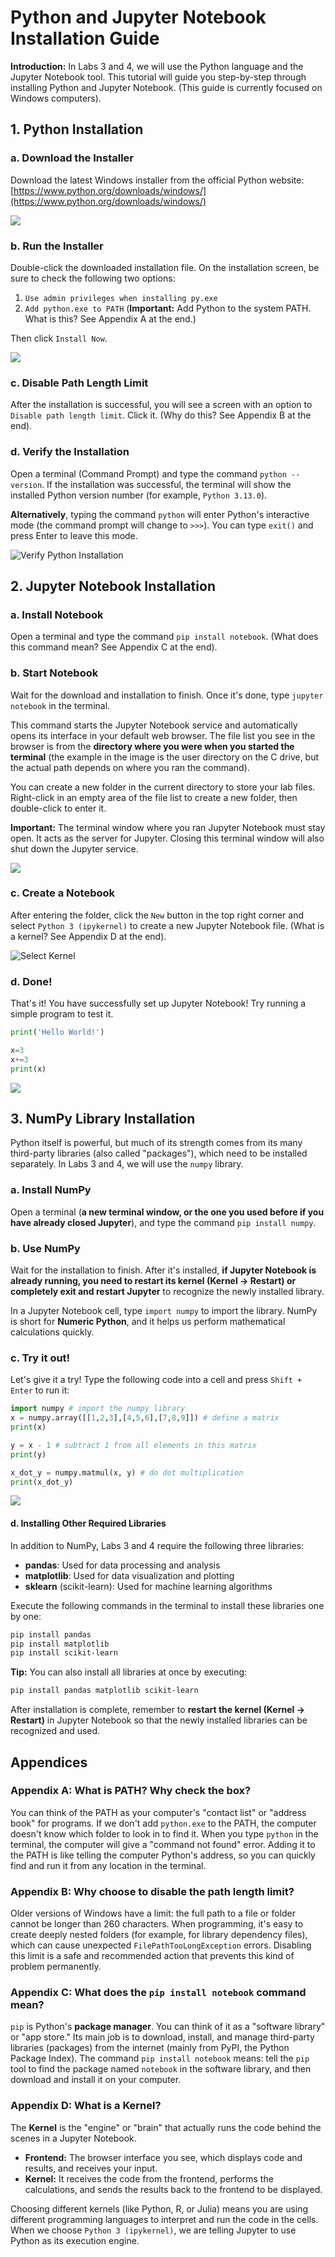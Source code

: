 # Python and Jupyter Notebook Installation Guide

**Introduction:** In Labs 3 and 4, we will use the Python language and the Jupyter Notebook tool. This tutorial will guide you step-by-step through installing Python and Jupyter Notebook. (This guide is currently focused on Windows computers).

## 1. Python Installation

### a. Download the Installer
Download the latest Windows installer from the official Python website:
[https://www.python.org/downloads/windows/](https://www.python.org/downloads/windows/)

![](./media/image1.png)

### b. Run the Installer
Double-click the downloaded installation file. On the installation screen, be sure to check the following two options:

1.  `Use admin privileges when installing py.exe`
2.  `Add python.exe to PATH` (**Important:** Add Python to the system PATH. What is this? See Appendix A at the end.)

Then click `Install Now`.

![](./media/image2.png)

### c. Disable Path Length Limit
After the installation is successful, you will see a screen with an option to `Disable path length limit`. Click it. (Why do this? See Appendix B at the end).

### d. Verify the Installation
Open a terminal (Command Prompt) and type the command `python --version`. If the installation was successful, the terminal will show the installed Python version number (for example, `Python 3.13.0`).

**Alternatively**, typing the command `python` will enter Python's interactive mode (the command prompt will change to `>>>`). You can type `exit()` and press Enter to leave this mode.

![Verify Python Installation](./media/image3.png)

## 2. Jupyter Notebook Installation

### a. Install Notebook
Open a terminal and type the command `pip install notebook`. (What does this command mean? See Appendix C at the end).

### b. Start Notebook
Wait for the download and installation to finish. Once it's done, type `jupyter notebook` in the terminal.

This command starts the Jupyter Notebook service and automatically opens its interface in your default web browser. The file list you see in the browser is from the **directory where you were when you started the terminal** (the example in the image is the user directory on the C drive, but the actual path depends on where you ran the command).

You can create a new folder in the current directory to store your lab files. Right-click in an empty area of the file list to create a new folder, then double-click to enter it.

**Important:** The terminal window where you ran Jupyter Notebook must stay open. It acts as the server for Jupyter. Closing this terminal window will also shut down the Jupyter service.

![](./media/image4.png)

### c. Create a Notebook
After entering the folder, click the `New` button in the top right corner and select `Python 3 (ipykernel)` to create a new Jupyter Notebook file. (What is a kernel? See Appendix D at the end).

![Select Kernel](./media/image5.png)

### d. Done!
That's it! You have successfully set up Jupyter Notebook! Try running a simple program to test it.

```python
print('Hello World!')

x=3
x+=3
print(x)
```

![](./media/image6.png)

## 3. NumPy Library Installation

Python itself is powerful, but much of its strength comes from its many third-party libraries (also called "packages"), which need to be installed separately. In Labs 3 and 4, we will use the `numpy` library.

### a. Install NumPy
Open a terminal (**a new terminal window, or the one you used before if you have already closed Jupyter**), and type the command `pip install numpy`.

### b. Use NumPy
Wait for the installation to finish. After it's installed, **if Jupyter Notebook is already running, you need to restart its kernel (Kernel -> Restart) or completely exit and restart Jupyter** to recognize the newly installed library.

In a Jupyter Notebook cell, type `import numpy` to import the library. NumPy is short for **Numeric Python**, and it helps us perform mathematical calculations quickly.

### c. Try it out!
Let's give it a try! Type the following code into a cell and press `Shift + Enter` to run it:

```python
import numpy # import the numpy library
x = numpy.array([[1,2,3],[4,5,6],[7,8,9]]) # define a matrix
print(x)

y = x - 1 # subtract 1 from all elements in this matrix
print(y)

x_dot_y = numpy.matmul(x, y) # do dot multiplication
print(x_dot_y)
```

![](./media/image7.png)

#### d. Installing Other Required Libraries
In addition to NumPy, Labs 3 and 4 require the following three libraries:
- **pandas**: Used for data processing and analysis
- **matplotlib**: Used for data visualization and plotting
- **sklearn** (scikit-learn): Used for machine learning algorithms

Execute the following commands in the terminal to install these libraries one by one:

```bash
pip install pandas
pip install matplotlib
pip install scikit-learn
```

**Tip:** You can also install all libraries at once by executing:
```bash
pip install pandas matplotlib scikit-learn
```

After installation is complete, remember to **restart the kernel (Kernel -> Restart)** in Jupyter Notebook so that the newly installed libraries can be recognized and used.

## Appendices

### Appendix A: What is PATH? Why check the box?

You can think of the PATH as your computer's "contact list" or "address book" for programs. If we don't add `python.exe` to the PATH, the computer doesn't know which folder to look in to find it. When you type `python` in the terminal, the computer will give a "command not found" error. Adding it to the PATH is like telling the computer Python's address, so you can quickly find and run it from any location in the terminal.

### Appendix B: Why choose to disable the path length limit?

Older versions of Windows have a limit: the full path to a file or folder cannot be longer than 260 characters. When programming, it's easy to create deeply nested folders (for example, for library dependency files), which can cause unexpected `FilePathTooLongException` errors. Disabling this limit is a safe and recommended action that prevents this kind of problem permanently.

### Appendix C: What does the `pip install notebook` command mean?

`pip` is Python's **package manager**. You can think of it as a "software library" or "app store." Its main job is to download, install, and manage third-party libraries (packages) from the internet (mainly from PyPI, the Python Package Index). The command `pip install notebook` means: tell the `pip` tool to find the package named `notebook` in the software library, and then download and install it on your computer.

### Appendix D: What is a Kernel?

The **Kernel** is the "engine" or "brain" that actually runs the code behind the scenes in a Jupyter Notebook.
-   **Frontend:** The browser interface you see, which displays code and results, and receives your input.
-   **Kernel:** It receives the code from the frontend, performs the calculations, and sends the results back to the frontend to be displayed.

Choosing different kernels (like Python, R, or Julia) means you are using different programming languages to interpret and run the code in the cells. When we choose `Python 3 (ipykernel)`, we are telling Jupyter to use Python as its execution engine.
